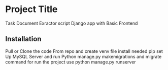 # Project Title
Task Document Exractor script Django app with Basic Frontend

## Installation
Pull or Clone the code From repo and create venv file install needed pip set Up MySQL Server and run Python manage.py makemigrations and migrate command for run the project use python manage.py runserver


